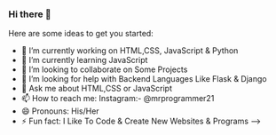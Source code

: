 ### Hi there 👋



Here are some ideas to get you started:

- 🔭 I’m currently working on HTML,CSS, JavaScript & Python
- 🌱 I’m currently learning JavaScript
- 👯 I’m looking to collaborate on Some Projects
- 🤔 I’m looking for help with Backend Languages Like Flask & Django
- 💬 Ask me about HTML,CSS or JavaScript
- 📫 How to reach me: Instagram:- @mrprogrammer21
- 😄 Pronouns: His/Her
- ⚡ Fun fact: I Like To Code & Create New Websites & Programs
-->
